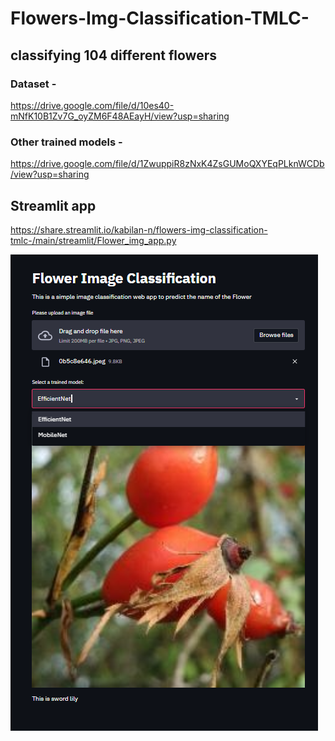 # Flowers-Img-Classification-TMLC-

## classifying 104 different flowers

### Dataset - 

https://drive.google.com/file/d/10es40-mNfK10B1Zv7G_oyZM6F48AEayH/view?usp=sharing

### Other trained models - 

https://drive.google.com/file/d/1ZwuppiR8zNxK4ZsGUMoQXYEqPLknWCDb/view?usp=sharing

## Streamlit app 

https://share.streamlit.io/kabilan-n/flowers-img-classification-tmlc-/main/streamlit/Flower_img_app.py

![alt text](https://github.com/Kabilan-n/Flowers-Img-Classification-TMLC-/blob/main/streamlit/streamlit.png?raw=true)
